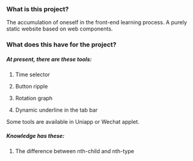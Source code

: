 ### What is this project?

The accumulation of oneself in the front-end learning process. A purely static website based on web components.


### What does this have for the project?

##### At present, there are these tools:

1. Time selector

2. Button ripple

3. Rotation graph

4. Dynamic underline in the tab bar

Some tools are available in Uniapp or Wechat applet.


##### Knowledge has these:

1. The difference between nth-child and nth-type